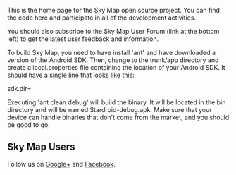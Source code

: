 This is the home page for the Sky Map open source project. You can find the code here and participate in all of the development activities.

You should also subscribe to the Sky Map User Forum (link at the bottom left) to get the latest user feedback and information.

To build Sky Map, you need to have install 'ant' and have downloaded a
version of the Android SDK. Then, change to the trunk/app directory and create a
local.properties file containing the location of your Android SDK. It
should have a single line that looks like this:

sdk.dir=<Path to your SDK>

Executing 'ant clean debug' will build the binary. It will be located in
the bin directory and will be named Stardroid-debug.apk. Make sure that
your device can handle binaries that don't come from the market, and you
should be good to go.

## Sky Map Users ##
Follow us on [Google+](https://plus.google.com/u/0/b/100022574472626265185/) and [Facebook](http://www.facebook.com/groups/113507592330/).